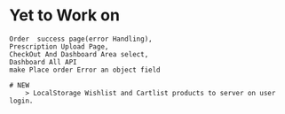 # Yet to Work on

    Order  success page(error Handling),
    Prescription Upload Page,
    CheckOut And Dashboard Area select,
    Dashboard All API
    make Place order Error an object field

    # NEW
        > LocalStorage Wishlist and Cartlist products to server on user login.
